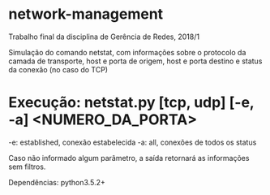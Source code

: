 # network-management
Trabalho final da disciplina de Gerência de Redes, 2018/1

Simulação do comando netstat, com informações sobre o protocolo da camada de transporte, host e porta de origem, host e porta destino e status da conexão (no caso do TCP)

# Execução: netstat.py [tcp, udp] [-e, -a] <NUMERO_DA_PORTA>

-e: established, conexão estabelecida
-a: all, conexões de todos os status

Caso não informado algum parâmetro, a saída retornará as informações sem filtros.

Dependências: python3.5.2+
